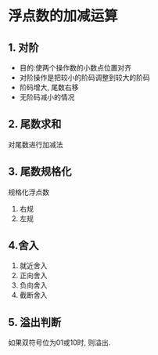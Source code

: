 # 浮点数的加减运算

## 1. 对阶

- ⽬的:使两个操作数的⼩数点位置对⻬
- 对阶操作是把较⼩的阶码调整到较⼤的阶码
- 阶码增⼤, 尾数右移
- ⽆阶码减⼩的情况

## 2. 尾数求和

对尾数进⾏加减法

## 3. 尾数规格化

规格化浮点数

1. 右规
2. 左规

## 4.舍⼊

1. 就近舍入
2. 正向舍入
3. 负向舍入
4. 截断舍入

## 5. 溢出判断

如果双符号位为01或10时, 则溢出.
